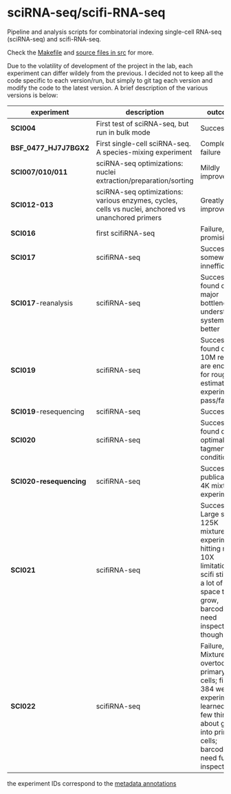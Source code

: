 sciRNA-seq/scifi-RNA-seq
===================

Pipeline and analysis scripts for combinatorial indexing single-cell RNA-seq (sciRNA-seq) and scifi-RNA-seq.

Check the [Makefile](Makefile) and [source files in src](src/) for more.

Due to the volatility of development of the project in the lab, each experiment can differ wildely from the previous.
I decided not to keep all the code specific to each version/run, but simply to git tag each version and modify the code to the latest version. A brief description of the various versions is below:

|experiment|description|outcome|
|-|-|-|
|**SCI004**|First test of sciRNA-seq, but run in bulk mode|Success|
|**BSF_0477_HJ7J7BGX2**|First single-cell sciRNA-seq. A species-mixing experiment|Complete failure|
|**SCI007/010/011**|sciRNA-seq optimizations: nuclei extraction/preparation/sorting|Mildly improved|
|**SCI012-013**|sciRNA-seq optimizations: various enzymes, cycles, cells vs nuclei, anchored vs unanchored primers|Greatly improved|
|**SCI016**|first scifiRNA-seq|Failure, but promising|
|**SCI017**|scifiRNA-seq|Success, but somewhat innefficient|
|**SCI017**-reanalysis|scifiRNA-seq|Success, found out major bottlenecks, understand system better|
|**SCI019**|scifiRNA-seq|Success, found out 10M reads are enough for rough estimate of experiment pass/fail|
|**SCI019**-resequencing|scifiRNA-seq|Success|
|**SCI020**|scifiRNA-seq|Success, found out optimal tagmentation conditions|
|**SCI020-resequencing**|scifiRNA-seq|Success, publication 4K mixture experiment|
|**SCI021**|scifiRNA-seq|Success, Large scale 125K mixture experiment, hitting native 10X limitations, scifi still with a lot of space to grow, barcodes need inspection though|
|**SCI022**|scifiRNA-seq|Failure, Mixture cells overtook primary cells; first 384 well experiment; learned a few things about going into primary cells; barcodes need further inspection|

the experiment IDs correspond to the [metadata annotations](metadata/annotation.csv)
